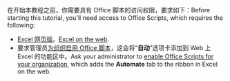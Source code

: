 <span data-ttu-id="ad008-101">在开始本教程之前，你需要具有 Office 脚本的访问权限，要求如下：</span><span class="sxs-lookup"><span data-stu-id="ad008-101">Before starting this tutorial, you'll need access to Office Scripts, which requires the following:</span></span>

- <span data-ttu-id="ad008-102">[Excel 网页版](https://www.office.com/launch/excel)。</span><span class="sxs-lookup"><span data-stu-id="ad008-102">[Excel on the web](https://www.office.com/launch/excel).</span></span>
- <span data-ttu-id="ad008-103">要求管理员[为组织启用 Office 脚本](https://support.office.com/article/office-scripts-settings-in-m365-19d3c51a-6ca2-40ab-978d-60fa49554dcf)，这会将“**自动**”选项卡添加到 Web 上 Excel 的功能区中。</span><span class="sxs-lookup"><span data-stu-id="ad008-103">Ask your administrator to [enable Office Scripts for your organization](https://support.office.com/article/office-scripts-settings-in-m365-19d3c51a-6ca2-40ab-978d-60fa49554dcf), which adds the **Automate** tab to the ribbon in Excel on the web.</span></span>